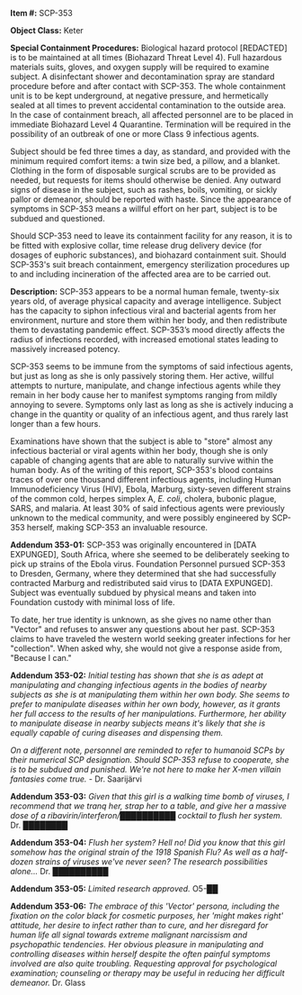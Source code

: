 **Item #:** SCP-353

**Object Class:** Keter

**Special Containment Procedures:** Biological hazard protocol \[REDACTED\] is to be maintained at all times (Biohazard Threat Level 4). Full hazardous materials suits, gloves, and oxygen supply will be required to examine subject. A disinfectant shower and decontamination spray are standard procedure before and after contact with SCP-353. The whole containment unit is to be kept underground, at negative pressure, and hermetically sealed at all times to prevent accidental contamination to the outside area. In the case of containment breach, all affected personnel are to be placed in immediate Biohazard Level 4 Quarantine. Termination will be required in the possibility of an outbreak of one or more Class 9 infectious agents.

Subject should be fed three times a day, as standard, and provided with the minimum required comfort items: a twin size bed, a pillow, and a blanket. Clothing in the form of disposable surgical scrubs are to be provided as needed, but requests for items should otherwise be denied. Any outward signs of disease in the subject, such as rashes, boils, vomiting, or sickly pallor or demeanor, should be reported with haste. Since the appearance of symptoms in SCP-353 means a willful effort on her part, subject is to be subdued and questioned.

Should SCP-353 need to leave its containment facility for any reason, it is to be fitted with explosive collar, time release drug delivery device (for dosages of euphoric substances), and biohazard containment suit. Should SCP-353's suit breach containment, emergency sterilization procedures up to and including incineration of the affected area are to be carried out.

**Description:** SCP-353 appears to be a normal human female, twenty-six years old, of average physical capacity and average intelligence. Subject has the capacity to siphon infectious viral and bacterial agents from her environment, nurture and store them within her body, and then redistribute them to devastating pandemic effect. SCP-353’s mood directly affects the radius of infections recorded, with increased emotional states leading to massively increased potency.

SCP-353 seems to be immune from the symptoms of said infectious agents, but just as long as she is only passively storing them. Her active, willful attempts to nurture, manipulate, and change infectious agents while they remain in her body cause her to manifest symptoms ranging from mildly annoying to severe. Symptoms only last as long as she is actively inducing a change in the quantity or quality of an infectious agent, and thus rarely last longer than a few hours.

Examinations have shown that the subject is able to "store" almost any infectious bacterial or viral agents within her body, though she is only capable of changing agents that are able to naturally survive within the human body. As of the writing of this report, SCP-353's blood contains traces of over one thousand different infectious agents, including Human Immunodeficiency Virus (HIV), Ebola, Marburg, sixty-seven different strains of the common cold, herpes simplex A, _E. coli_, cholera, bubonic plague, SARS, and malaria. At least 30% of said infectious agents were previously unknown to the medical community, and were possibly engineered by SCP-353 herself, making SCP-353 an invaluable resource.

**Addendum 353-01:** SCP-353 was originally encountered in \[DATA EXPUNGED\], South Africa, where she seemed to be deliberately seeking to pick up strains of the Ebola virus. Foundation Personnel pursued SCP-353 to Dresden, Germany, where they determined that she had successfully contracted Marburg and redistributed said virus to \[DATA EXPUNGED\]. Subject was eventually subdued by physical means and taken into Foundation custody with minimal loss of life.

To date, her true identity is unknown, as she gives no name other than "Vector" and refuses to answer any questions about her past. SCP-353 claims to have traveled the western world seeking greater infections for her "collection". When asked why, she would not give a response aside from, "Because I can."

**Addendum 353-02:** _Initial testing has shown that she is as adept at manipulating and changing infectious agents in the bodies of nearby subjects as she is at manipulating them within her own body. She seems to prefer to manipulate diseases within her own body, however, as it grants her full access to the results of her manipulations. Furthermore, her ability to manipulate disease in nearby subjects means it's likely that she is equally capable of curing diseases and dispensing them._

_On a different note, personnel are reminded to refer to humanoid SCPs by their numerical SCP designation. Should SCP-353 refuse to cooperate, she is to be subdued and punished. We're not here to make her X-men villain fantasies come true._ - Dr. Saarijärvi

**Addendum 353-03:** _Given that this girl is a walking time bomb of viruses, I recommend that we tranq her, strap her to a table, and give her a massive dose of a ribavirin/interferon/██████████ cocktail to flush her system._ Dr. ████████

**Addendum 353-04:** _Flush her system? Hell no! Did you know that this girl somehow has the original strain of the 1918 Spanish Flu? As well as a half-dozen strains of viruses we've never seen? The research possibilities alone…_ Dr. ██████████

**Addendum 353-05:** _Limited research approved._ O5-██

**Addendum 353-06:** _The embrace of this 'Vector' persona, including the fixation on the color black for cosmetic purposes, her 'might makes right' attitude, her desire to infect rather than to cure, and her disregard for human life all signal towards extreme malignant narcissism and psychopathic tendencies. Her obvious pleasure in manipulating and controlling diseases within herself despite the often painful symptoms involved are also quite troubling. Requesting approval for psychological examination; counseling or therapy may be useful in reducing her difficult demeanor._ Dr. Glass